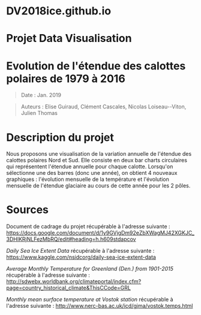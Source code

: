 ﻿# DV2018ice.github.io
# Projet Data Visualisation
# Evolution de l'étendue des calottes polaires de 1979 à 2016 

>Date : Jan. 2019 

>Auteurs : Elise Guiraud, Clément Cascales, Nicolas Loiseau--Viton, Julien Thomas


# Description du projet

Nous proposons une visualisation de la variation annuelle de l'étendue des calottes polaires Nord et Sud. Elle consiste en deux bar charts circulaires qui représentent l'étendue annuelle pour chaque calotte. Lorsqu'on sélectionne une des barres (donc une année), on obtient 4 nouveaux graphiques : l'évolution mensuelle de la température et l'évolution mensuelle de l'étendue glaciaire au cours de cette année pour les 2 pôles.


# Sources

Document de cadrage du projet récupérable à l'adresse suivante :
https://docs.google.com/document/d/1y9GVjgDm92eZbXWagMJ42XGKJC_3DHIKRjNLFezMbRQ/edit#heading=h.h609stdapcov

*Daily Sea Ice Extent Data* récupérable à l'adresse suivante :
https://www.kaggle.com/nsidcorg/daily-sea-ice-extent-data

*Average Monthly Temperature for Greenland (Den.) from 1901-2015* récupérable à l'adresse suivante :
http://sdwebx.worldbank.org/climateportal/index.cfm?page=country_historical_climate&ThisCCode=GRL

*Monthly mean surface temperature at Vostok station* récupérable à l'adresse suivante :
http://www.nerc-bas.ac.uk/icd/gjma/vostok.temps.html